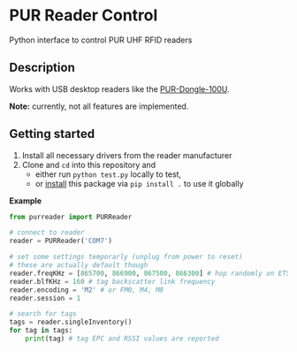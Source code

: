 # PUR Reader Control
Python interface to control PUR UHF RFID readers

## Description
Works with USB desktop readers like the [PUR-Dongle-100U](http://www.rf-embedded.eu/Reader/PUR-Dongle-100U-OEM-eng.html). 

**Note:** currently, not all features are implemented.

## Getting started
1. Install all necessary drivers from the reader manufacturer
2. Clone and `cd` into this repository and 
    - either run `python test.py` locally to test, 
    - or [install](https://packaging.python.org/tutorials/installing-packages/) this package via `pip install .` to use it globally

**Example**
```python
from purreader import PURReader

# connect to reader
reader = PURReader('COM7')

# set some settings temporarly (unplug from power to reset)
# these are actually default though
reader.freqKHz = [865700, 866900, 867500, 866300] # hop randomly on ETSI frequencies
reader.blfKHz = 160 # tag backscatter link frequency
reader.encoding = 'M2' # or FM0, M4, M8
reader.session = 1

# search for tags
tags = reader.singleInventory()
for tag in tags:
    print(tag) # tag EPC and RSSI values are reported
```
